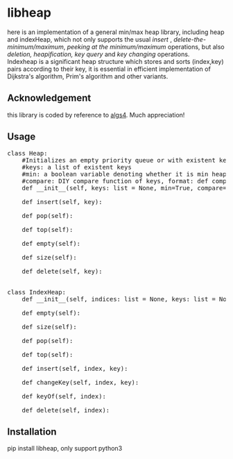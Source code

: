 # libheap
here is an implementation of a general min/max heap library, including heap and indexHeap, which not only supports the usual <em>insert</em> , <em>delete-the-minimum/maximum</em>, <em>peeking at the minimum/maximum</em> operations, but also <em>deletion, heapification, key query</em> and <em>key changing</em> operations.  
Indexheap is a significant heap structure which stores and sorts (index,key) pairs according to their key, it is essential in efficient implementation of Dijkstra's algorithm, Prim's algorithm and other variants.  
## Acknowledgement
this library is coded by reference to [algs4](https://algs4.cs.princeton.edu/code/). Much appreciation!

## Usage

<pre>
class Heap:
    #Initializes an empty priority queue or with existent keys.
    #keys: a list of existent keys
    #min: a boolean variable denoting whether it is min heap or not
    #compare: DIY compare function of keys, format: def compare(x,y)
    def __init__(self, keys: list = None, min=True, compare=None):

    def insert(self, key):

    def pop(self):

    def top(self):

    def empty(self):

    def size(self):

    def delete(self, key):


class IndexHeap:
    def __init__(self, indices: list = None, keys: list = None, min=True, compare=None):

    def empty(self):

    def size(self):

    def pop(self):

    def top(self):

    def insert(self, index, key):

    def changeKey(self, index, key):

    def keyOf(self, index):

    def delete(self, index):
</pre>

## Installation
pip install libheap, only support python3
